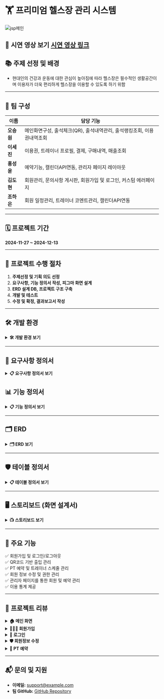 
# 🏋️ **프리미엄 헬스장 관리 시스템**

![jsp메인](https://chestnut-blinker-ca6.notion.site/image/https%3A%2F%2Fprod-files-secure.s3.us-west-2.amazonaws.com%2F8cd794c0-c633-4008-b289-af6deeea8c4d%2Ffe1fbb5b-4dc0-461a-96a4-bcdabb325a44%2Fimage.png?table=block&id=169902bd-b12f-80eb-b7b9-cd98b3b4679a&spaceId=8cd794c0-c633-4008-b289-af6deeea8c4d&width=1420&userId=&cache=v2)



## 🎥 **시연 영상 보기** [시연 영상 링크](#) 


## 📚 **주제 선정 및 배경**
- 현대인의 건강과 운동에 대한 관심이 높아짐에 따라 헬스장은 필수적인 생활공간이며 이용자가 더욱 편리하게 헬스장을 이용할 수 있도록 하기 위함

---

## 👥 **팀 구성**

| **이름**   | **담당 기능**                       |
|-----------|----------------------------------|
| **오승원** | 메인화면구성, 출석체크(QR), 출석내역관리, 출석랭킹조회, 이용권내역조회 |
| **이세진** | 이용권, 트레이너 프로필, 결제, 구매내역, 매출조회 |
| **홍성윤** | 예약기능, 캘린더API연동, 관리자 페이지 레이아웃 |
| **김도현** | 회원관리, 문의사항 게시판, 회원가입 및 로그인, 커스텀 에러페이지 |
| **조하은** | 회원 일정관리, 트레이너 코멘트관리, 캘린더API연동 |

---

## 🗓️ **프로젝트 기간**
**2024-11-27 ~ 2024-12-13**

---

## 🚀 **프로젝트 수행 절차**
1. **주제선정 및 기획 의도 선정**  
2. **요구사항, 기능 정의서 작성, 피그마 화면 설계**  
3. **ERD 설계 DB, 프로젝트 구조 구축**  
4. **개발 및 테스트**  
5. **수정 및 확정, 결과보고서 작성**  

---

## 🛠️ **개발 환경**
<details>
  <summary><strong>🛠️ 개발 환경 보기</strong></summary>
  
  ![개발 환경 이미지](https://chestnut-blinker-ca6.notion.site/image/https%3A%2F%2Fprod-files-secure.s3.us-west-2.amazonaws.com%2F8cd794c0-c633-4008-b289-af6deeea8c4d%2Fa15b7295-4884-4d79-a760-47e8a23443c3%2Fimage.png?table=block&id=169902bd-b12f-8054-9a60-fc844af24385&spaceId=8cd794c0-c633-4008-b289-af6deeea8c4d&width=1090&userId=&cache=v2)

</details>

---

## 📑 **요구사항 정의서**
<details>
  <summary><strong>📋 요구사항 정의서 보기</strong></summary>
  
  - 요구사항 정의서
    ![image](https://github.com/user-attachments/assets/6628cdef-0e84-469a-9f1a-c7409b145b70)

</details>



## 📊 **기능 정의서**
<details>
  <summary><strong>📋 기능 정의서 보기</strong></summary>
  
  - 사용자(유저) 기능 정의서
    ![image](https://github.com/user-attachments/assets/36f473e1-be4c-412c-aa74-a4ae4850f6ea)

  - 관리자 기능 정의서
    ![image](https://github.com/user-attachments/assets/6e0eef6f-38a4-46fc-9309-9233e7c01a9a)

</details>

---

## 🗂️ **ERD**
<details>
  <summary><strong>🗂️ ERD 보기</strong></summary>
  
  ![ERD 이미지](https://chestnut-blinker-ca6.notion.site/image/https%3A%2F%2Fprod-files-secure.s3.us-west-2.amazonaws.com%2F8cd794c0-c633-4008-b289-af6deeea8c4d%2F2317d53d-12bb-40e1-bf7e-43a3f29dda8a%2Fimage.png?table=block&id=16b902bd-b12f-8032-8568-e03391399423&spaceId=8cd794c0-c633-4008-b289-af6deeea8c4d&width=1920&userId=&cache=v2)

</details>


---


## 🛡️ **테이블 정의서**
<details>
  <summary><strong>📋 테이블 정의서 보기</strong></summary>
  
  - 회원 테이블  
  - 예약 테이블  
  - 트레이너 테이블  
  - 출입 기록 테이블  
</details>

---

## 🖥️ **스토리보드 (화면 설계서)**
<details>
  <summary><strong>📺 스토리보드 보기</strong></summary>
  
  - 로그인 화면  
  - 메인 화면  
  - 예약 화면  
  - 관리자 화면  
</details>

---

## 🎯 **주요 기능**
✅ 회원가입 및 로그인/로그아웃  
✅ QR코드 기반 출입 관리  
✅ PT 예약 및 트레이너 스케줄 관리  
✅ 회원 정보 수정 및 권한 관리  
✅ 관리자 페이지를 통한 회원 및 예약 관리  
✅ 이용 통계 제공  

---

## 📝 **프로젝트 리뷰**

<details>
  <summary><strong>🏠 메인 화면</strong></summary>
  - 메인 페이지에서 핵심 기능에 대한 접근 제공  
</details>

<details>
  <summary><strong>🧑‍🤝‍🧑 회원가입</strong></summary>
  - 신규 사용자 등록 및 정보 입력  
</details>

<details>
  <summary><strong>🔑 로그인</strong></summary>
  - 사용자 로그인 및 세션 유지  
</details>

<details>
  <summary><strong>🛡️ 회원정보 수정</strong></summary>
  - 개인정보 수정 및 업데이트  
</details>

<details>
  <summary><strong>📅 PT 예약</strong></summary>
  - 트레이너와의 PT 일정 예약 및 확인  
</details>

---

## 📬 **문의 및 지원**
- **이메일:** support@example.com  
- **팀 GitHub:** [GitHub Repository](https://github.com/username/project)  







